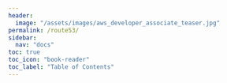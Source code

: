 ```yaml
---
header:
  image: "/assets/images/aws_developer_associate_teaser.jpg"
permalink: /route53/
sidebar:
  nav: "docs"
toc: true
toc_icon: "book-reader"
toc_label: "Table of Contents"
---
```

